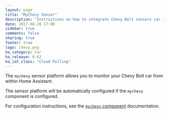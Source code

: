 ```yaml
---
layout: page
title: "MyChevy Sensor"
description: "Instructions on how to integrate Chevy Bolt sensors car into Home Assistant."
date: 2017-08-28 17:00
sidebar: true
comments: false
sharing: true
footer: true
logo: chevy.png
ha_category: Car
ha_release: 0.62
ha_iot_class: "Cloud Polling"
---
```



The `mychevy` sensor platform allows you to monitor your Chevy Bolt car from within Home Assistant.

The sensor platform will be automatically configured if the `mychevy` component is configured.

For configuration instructions, see the [`mychevy` component](/components/mychevy/) documentation.


